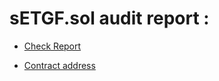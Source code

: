 sETGF.sol audit report : 
============================


* [Check Report](https://gist.github.com/MrCrambo/5adacfd7c3f604df33a8e32ff3b90eaa)

* [Contract address](https://etherscan.io/token/0xEFd6c01cDE34571FB4c3FB34Bdc94356c2dcB42C)
